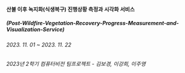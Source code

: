 #### 산불 이후 녹지화(식생복구) 진행상황 측정과 시각화 서비스 
##### (Post-Wildfire-Vegetation-Recovery-Progress-Measurement-and-Visualization-Service)
###### 2023. 11. 01 ~ 2023. 11. 22
###### 2023년 2학기 컴퓨터비전 팀프로젝트 - 김보경, 이강희, 이주영
